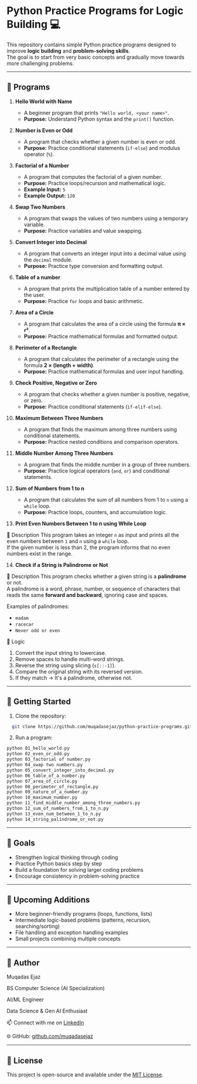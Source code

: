 # Python Practice Programs for Logic Building 💻

This repository contains simple Python practice programs designed to improve **logic building** and **problem-solving skills**.  
The goal is to start from very basic concepts and gradually move towards more challenging problems.  

----------------------------------------------------------------------------------------------------------------------------------------------------------------------------------------

## 📂 Programs

1. **Hello World with Name**  
   - A beginner program that prints `"Hello world, <your name>"`.  
   - **Purpose:** Understand Python syntax and the `print()` function.  

2. **Number is Even or Odd**  
   - A program that checks whether a given number is even or odd.  
   - **Purpose:** Practice conditional statements (`if-else`) and modulus operator (`%`).

3. **Factorial of a Number**  
   - A program that computes the factorial of a given number.    
   - **Purpose:** Practice loops/recursion and mathematical logic.  
   - **Example Input:** `5`  
   - **Example Output:** `120`

4. **Swap Two Numbers**  
   - A program that swaps the values of two numbers using a temporary variable.  
   - **Purpose:** Practice variables and value swapping.

5. **Convert Integer into Decimal**  
   - A program that converts an integer input into a decimal value using the `decimal` module.  
   - **Purpose:** Practice type conversion and formatting output.
  
6. **Table of a number**  
   - A program that prints the multiplication table of a number entered by the user.  
   - **Purpose:** Practice `for` loops and basic arithmetic.

7. **Area of a Circle**  
   - A program that calculates the area of a circle using the formula **π × r²**.  
   - **Purpose:** Practice mathematical formulas and formatted output.

8. **Perimeter of a Rectangle**  
   - A program that calculates the perimeter of a rectangle using the formula **2 × (length + width)**.  
   - **Purpose:** Practice mathematical formulas and user input handling.

9. **Check Positive, Negative or Zero**  
   - A program that checks whether a given number is positive, negative, or zero.  
   - **Purpose:** Practice conditional statements (`if-elif-else`).

10. **Maximum Between Three Numbers**  
    - A program that finds the maximum among three numbers using conditional statements.  
    - **Purpose:** Practice nested conditions and comparison operators.
   
11. **Middle Number Among Three Numbers**  
    - A program that finds the middle number in a group of three numbers.  
    - **Purpose:** Practice logical operators (`and`, `or`) and conditional statements.
   
12. **Sum of Numbers from 1 to n**  
    - A program that calculates the sum of all numbers from 1 to `n` using a `while` loop.  
    - **Purpose:** Practice loops, counters, and accumulation logic.
   
13. **Print Even Numbers Between 1 to n using While Loop**

  📖 Description
  This program takes an integer `n` as input and prints all the even numbers between `1` and `n` using a `while` loop.  
  If the given number is less than 2, the program informs that no even numbers exist in the range.

14. **Check if a String is Palindrome or Not**

📖 Description
This program checks whether a given string is a **palindrome** or not.  
A palindrome is a word, phrase, number, or sequence of characters that reads the same **forward and backward**, ignoring case and spaces.  

Examples of palindromes:  
- `madam`  
- `racecar`  
- `Never odd or even`  

📝 Logic
1. Convert the input string to lowercase.  
2. Remove spaces to handle multi-word strings.  
3. Reverse the string using slicing (`s[::-1]`).  
4. Compare the original string with its reversed version.  
5. If they match → It's a palindrome, otherwise not.

-----------------------------------------------------------------------------------------------------------------------------------------------------------------------------------------

## 🚀 Getting Started

1. Clone the repository:  
 ```bash
   git clone https://github.com/muqadasejaz/python-practice-programs.git
 ```

2. Run a program:
```bash
python 01_hello_world.py
python 02_even_or_odd.py
python 03_factorial of number.py
python 04_swap two numbers.py
python 05_convert_integer_into_decimal.py
python 06_table_of_a_number.py
python 07_area_of_circle.py
python 08_perimeter_of_rectangle.py
python 09_nature_of_a_number.py
python 10_maximum_number.py
python 11_find_middle_number_among_three_numbers.py
python 12_sum_of_numbers_from_1_to_n.py
python 13_even_num_between_1_to_n.py
python 14_string_palindrome_or_not.py
```

------------------------------------------------------------------------------------------------------------------------------------------------------------------------------------------

## 🎯 Goals

- Strengthen logical thinking through coding  
- Practice Python basics step by step  
- Build a foundation for solving larger coding problems  
- Encourage consistency in problem-solving practice  

------------------------------------------------------------------------------------------------------------------------------------------------------------------------------------------

## 📌 Upcoming Additions

- More beginner-friendly programs (loops, functions, lists)  
- Intermediate logic-based problems (patterns, recursion, searching/sorting)  
- File handling and exception handling examples  
- Small projects combining multiple concepts

------------------------------------------------------------------------------------------------------------------------------------------------------------------------------------------

## 👤 Author

Muqadas Ejaz

BS Computer Science (AI Specialization)

AI/ML Engineer

Data Science & Gen AI Enthusiast

📫 Connect with me on [LinkedIn](https://www.linkedin.com/in/muqadasejaz/)  

🌐 GitHub: [github.com/muqadasejaz](https://github.com/muqadasejaz)

------------------------------------------------------------------------------------------------------------------------------------------------------------------------------------------

## 📎 License

This project is open-source and available under the [MIT License](LICENSE).
